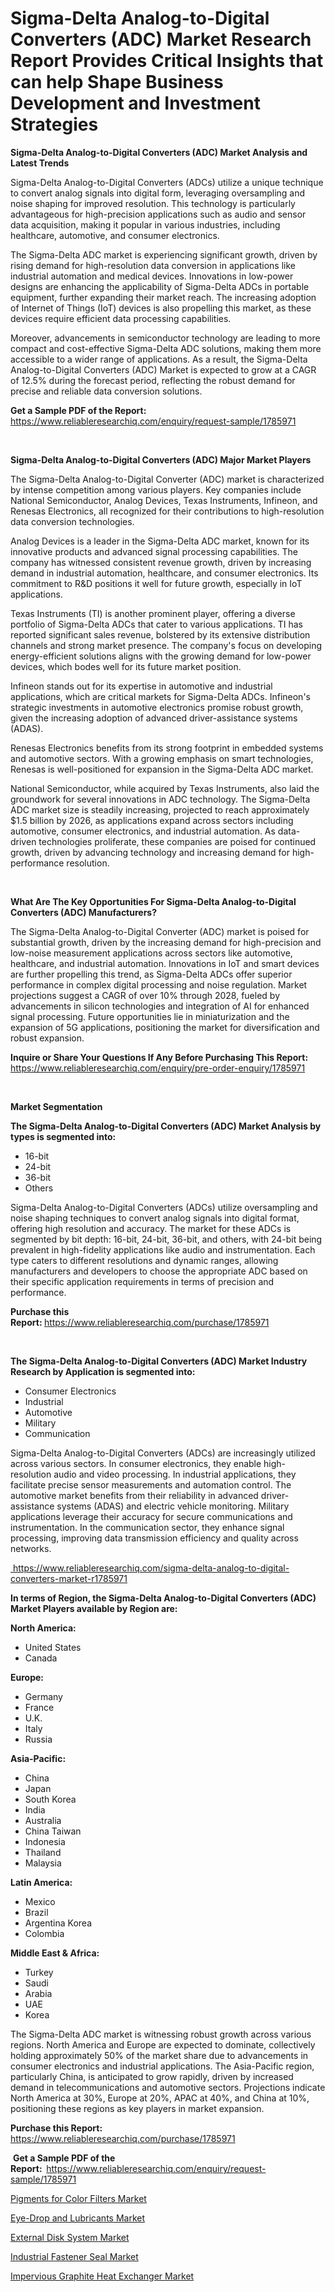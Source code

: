<p><h1>Sigma-Delta Analog-to-Digital Converters (ADC) Market Research Report Provides Critical Insights that can help Shape Business Development and Investment Strategies</h1></p><p><strong>Sigma-Delta Analog-to-Digital Converters (ADC) Market Analysis and Latest Trends</strong></p>
<p><p>Sigma-Delta Analog-to-Digital Converters (ADCs) utilize a unique technique to convert analog signals into digital form, leveraging oversampling and noise shaping for improved resolution. This technology is particularly advantageous for high-precision applications such as audio and sensor data acquisition, making it popular in various industries, including healthcare, automotive, and consumer electronics.</p><p>The Sigma-Delta ADC market is experiencing significant growth, driven by rising demand for high-resolution data conversion in applications like industrial automation and medical devices. Innovations in low-power designs are enhancing the applicability of Sigma-Delta ADCs in portable equipment, further expanding their market reach. The increasing adoption of Internet of Things (IoT) devices is also propelling this market, as these devices require efficient data processing capabilities.</p><p>Moreover, advancements in semiconductor technology are leading to more compact and cost-effective Sigma-Delta ADC solutions, making them more accessible to a wider range of applications. As a result, the Sigma-Delta Analog-to-Digital Converters (ADC) Market is expected to grow at a CAGR of 12.5% during the forecast period, reflecting the robust demand for precise and reliable data conversion solutions.</p></p>
<p><strong>Get a Sample PDF of the Report:&nbsp;</strong> <a href="https://www.reliableresearchiq.com/enquiry/request-sample/1785971?utm_campaign=103&utm_medium=2&utm_source=Github&utm_content=ia&utm_term=13102024&utm_id=sigma-delta-analog-to-digital-converters-adc">https://www.reliableresearchiq.com/enquiry/request-sample/1785971</a></p>
<p>&nbsp;</p>
<p><strong>Sigma-Delta Analog-to-Digital Converters (ADC) Major Market Players</strong></p>
<p><p>The Sigma-Delta Analog-to-Digital Converter (ADC) market is characterized by intense competition among various players. Key companies include National Semiconductor, Analog Devices, Texas Instruments, Infineon, and Renesas Electronics, all recognized for their contributions to high-resolution data conversion technologies.</p><p>Analog Devices is a leader in the Sigma-Delta ADC market, known for its innovative products and advanced signal processing capabilities. The company has witnessed consistent revenue growth, driven by increasing demand in industrial automation, healthcare, and consumer electronics. Its commitment to R&D positions it well for future growth, especially in IoT applications.</p><p>Texas Instruments (TI) is another prominent player, offering a diverse portfolio of Sigma-Delta ADCs that cater to various applications. TI has reported significant sales revenue, bolstered by its extensive distribution channels and strong market presence. The company's focus on developing energy-efficient solutions aligns with the growing demand for low-power devices, which bodes well for its future market position.</p><p>Infineon stands out for its expertise in automotive and industrial applications, which are critical markets for Sigma-Delta ADCs. Infineon's strategic investments in automotive electronics promise robust growth, given the increasing adoption of advanced driver-assistance systems (ADAS).</p><p>Renesas Electronics benefits from its strong footprint in embedded systems and automotive sectors. With a growing emphasis on smart technologies, Renesas is well-positioned for expansion in the Sigma-Delta ADC market.</p><p>National Semiconductor, while acquired by Texas Instruments, also laid the groundwork for several innovations in ADC technology. The Sigma-Delta ADC market size is steadily increasing, projected to reach approximately $1.5 billion by 2026, as applications expand across sectors including automotive, consumer electronics, and industrial automation. As data-driven technologies proliferate, these companies are poised for continued growth, driven by advancing technology and increasing demand for high-performance resolution.</p></p>
<p>&nbsp;</p>
<p><strong>What Are The Key Opportunities For Sigma-Delta Analog-to-Digital Converters (ADC) Manufacturers?</strong></p>
<p><p>The Sigma-Delta Analog-to-Digital Converter (ADC) market is poised for substantial growth, driven by the increasing demand for high-precision and low-noise measurement applications across sectors like automotive, healthcare, and industrial automation. Innovations in IoT and smart devices are further propelling this trend, as Sigma-Delta ADCs offer superior performance in complex digital processing and noise regulation. Market projections suggest a CAGR of over 10% through 2028, fueled by advancements in silicon technologies and integration of AI for enhanced signal processing. Future opportunities lie in miniaturization and the expansion of 5G applications, positioning the market for diversification and robust expansion.</p></p>
<p><strong>Inquire or Share Your Questions If Any Before Purchasing This Report:</strong> <a href="https://www.reliableresearchiq.com/enquiry/pre-order-enquiry/1785971?utm_campaign=103&utm_medium=2&utm_source=Github&utm_content=ia&utm_term=13102024&utm_id=sigma-delta-analog-to-digital-converters-adc">https://www.reliableresearchiq.com/enquiry/pre-order-enquiry/1785971</a></p>
<p>&nbsp;</p>
<p><strong>Market Segmentation</strong></p>
<p><strong>The Sigma-Delta Analog-to-Digital Converters (ADC) Market Analysis by types is segmented into:</strong></p>
<p><ul><li>16-bit</li><li>24-bit</li><li>36-bit</li><li>Others</li></ul></p>
<p><p>Sigma-Delta Analog-to-Digital Converters (ADCs) utilize oversampling and noise shaping techniques to convert analog signals into digital format, offering high resolution and accuracy. The market for these ADCs is segmented by bit depth: 16-bit, 24-bit, 36-bit, and others, with 24-bit being prevalent in high-fidelity applications like audio and instrumentation. Each type caters to different resolutions and dynamic ranges, allowing manufacturers and developers to choose the appropriate ADC based on their specific application requirements in terms of precision and performance.</p></p>
<p><strong>Purchase this Report:&nbsp;</strong><a href="https://www.reliableresearchiq.com/purchase/1785971?utm_campaign=103&utm_medium=2&utm_source=Github&utm_content=ia&utm_term=13102024&utm_id=sigma-delta-analog-to-digital-converters-adc">https://www.reliableresearchiq.com/purchase/1785971</a></p>
<p>&nbsp;</p>
<p><strong>The Sigma-Delta Analog-to-Digital Converters (ADC) Market Industry Research by Application is segmented into:</strong></p>
<p><ul><li>Consumer Electronics</li><li>Industrial</li><li>Automotive</li><li>Military</li><li>Communication</li></ul></p>
<p><p>Sigma-Delta Analog-to-Digital Converters (ADCs) are increasingly utilized across various sectors. In consumer electronics, they enable high-resolution audio and video processing. In industrial applications, they facilitate precise sensor measurements and automation control. The automotive market benefits from their reliability in advanced driver-assistance systems (ADAS) and electric vehicle monitoring. Military applications leverage their accuracy for secure communications and instrumentation. In the communication sector, they enhance signal processing, improving data transmission efficiency and quality across networks.</p></p>
<p><a href="https://www.reliableresearchiq.com/sigma-delta-analog-to-digital-converters-market-r1785971?utm_campaign=103&utm_medium=2&utm_source=Github&utm_content=ia&utm_term=13102024&utm_id=sigma-delta-analog-to-digital-converters-adc">&nbsp;https://www.reliableresearchiq.com/sigma-delta-analog-to-digital-converters-market-r1785971</a></p>
<p><strong>In terms of Region, the Sigma-Delta Analog-to-Digital Converters (ADC) Market Players available by Region are:</strong></p>
<p>
    <p> <strong> North America: </strong>
        <ul>
            <li>United States</li>
            <li>Canada</li>
        </ul>
        </p> 
    <p> <strong> Europe: </strong>
        <ul>
            <li>Germany</li>
            <li>France</li>
            <li>U.K.</li>
            <li>Italy</li>
            <li>Russia</li>
        </ul>
        </p> 
    <p> <strong> Asia-Pacific: </strong>
        <ul>
            <li>China</li>
            <li>Japan</li>
            <li>South Korea</li>
            <li>India</li>
            <li>Australia</li>
            <li>China Taiwan</li>
            <li>Indonesia</li>
            <li>Thailand</li>
            <li>Malaysia</li>
        </ul>
        </p> 
    <p> <strong> Latin America: </strong>
        <ul>
            <li>Mexico</li>
            <li>Brazil</li>
            <li>Argentina Korea</li>
            <li>Colombia</li>
        </ul>
        </p> 
    <p> <strong> Middle East & Africa: </strong>
        <ul>
            <li>Turkey</li>
            <li>Saudi</li>
            <li>Arabia</li>
            <li>UAE</li>
            <li>Korea</li>
        </ul>
    </p>
    </p>
<p><p>The Sigma-Delta ADC market is witnessing robust growth across various regions. North America and Europe are expected to dominate, collectively holding approximately 50% of the market share due to advancements in consumer electronics and industrial applications. The Asia-Pacific region, particularly China, is anticipated to grow rapidly, driven by increased demand in telecommunications and automotive sectors. Projections indicate North America at 30%, Europe at 20%, APAC at 40%, and China at 10%, positioning these regions as key players in market expansion.</p></p>
<p><strong>Purchase this Report: </strong><a href="https://www.reliableresearchiq.com/purchase/1785971?utm_campaign=103&utm_medium=2&utm_source=Github&utm_content=ia&utm_term=13102024&utm_id=sigma-delta-analog-to-digital-converters-adc">https://www.reliableresearchiq.com/purchase/1785971</a></p>
<p>&nbsp;<strong>Get a Sample PDF of the Report:&nbsp;&nbsp;</strong><a href="https://www.reliableresearchiq.com/enquiry/request-sample/1785971?utm_campaign=103&utm_medium=2&utm_source=Github&utm_content=ia&utm_term=13102024&utm_id=sigma-delta-analog-to-digital-converters-adc">https://www.reliableresearchiq.com/enquiry/request-sample/1785971</a></p>
<p><strong></strong></p>
<p><p><a href="https://github.com/tenoreduwagley4rt/Market-Research-Report-List-1/blob/main/pigments-for-color-filters-market.md?utm_campaign=103&utm_medium=2&utm_source=Github&utm_content=ia&utm_term=13102024&utm_id=sigma-delta-analog-to-digital-converters-adc">Pigments for Color Filters Market</a></p><p><a href="https://www.linkedin.com/pulse/market-dynamics-future-trends-global-eye-drop-lubricants-sector-crykc?utm_campaign=103&utm_medium=2&utm_source=Github&utm_content=ia&utm_term=13102024&utm_id=sigma-delta-analog-to-digital-converters-adc">Eye-Drop and Lubricants Market</a></p><p><a href="https://www.linkedin.com/pulse/insights-external-disk-system-market-players-size-geographical-pohff?utm_campaign=103&utm_medium=2&utm_source=Github&utm_content=ia&utm_term=13102024&utm_id=sigma-delta-analog-to-digital-converters-adc">External Disk System Market</a></p><p><a href="https://www.linkedin.com/pulse/strategic-roadmap-success-global-industrial-fastener-jn6kc?utm_campaign=103&utm_medium=2&utm_source=Github&utm_content=ia&utm_term=13102024&utm_id=sigma-delta-analog-to-digital-converters-adc">Industrial Fastener Seal Market</a></p><p><a href="https://github.com/diedrer4btm/Market-Research-Report-List-1/blob/main/impervious-graphite-heat-exchanger-market.md?utm_campaign=103&utm_medium=2&utm_source=Github&utm_content=ia&utm_term=13102024&utm_id=sigma-delta-analog-to-digital-converters-adc">Impervious Graphite Heat Exchanger Market</a></p></p>